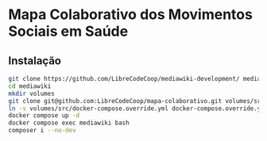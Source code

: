 # Mapa Colaborativo dos Movimentos Sociais em Saúde

## Instalação

```bash
git clone https://github.com/LibreCodeCoop/mediawiki-development/ mediakiwi
cd mediawiki
mkdir volumes
git clone git@github.com:LibreCodeCoop/mapa-colaborativo.git volumes/src
ln -s volumes/src/docker-compose.override.yml docker-compose.override.yml
docker compose up -d
docker compose exec mediawiki bash
composer i --no-dev
```
